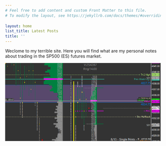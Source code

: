 ```yaml
---
# Feel free to add content and custom Front Matter to this file.
# To modify the layout, see https://jekyllrb.com/docs/themes/#overriding-theme-defaults

layout: home
list_title: Latest Posts
title: ''
---
```


Weclome to my terrible site. Here you will find what are my personal notes about trading in the SP500 (ES) futures market. 

![Featured](/assets/homefeature.png)